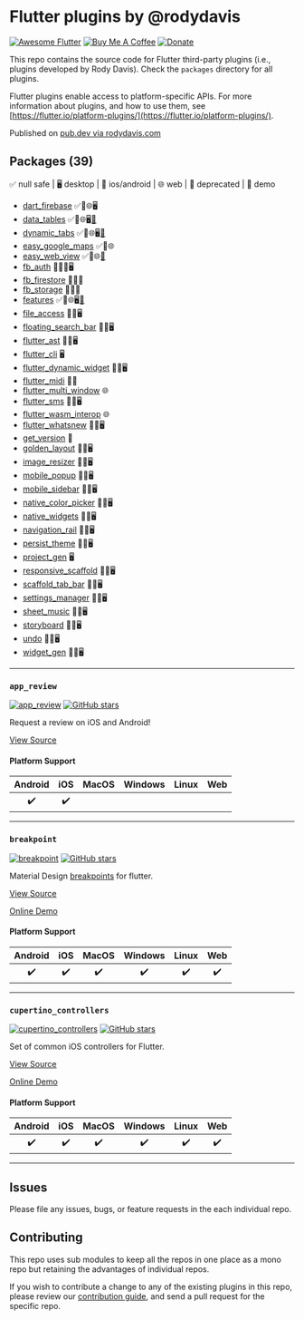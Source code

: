 # Flutter plugins by @rodydavis

[![Awesome Flutter](https://img.shields.io/badge/Awesome-Flutter-blue.svg?longCache=true&style=flat-square)](https://github.com/Solido/awesome-flutter)
[![Buy Me A Coffee](https://img.shields.io/badge/Donate-Buy%20Me%20A%20Coffee-yellow.svg)](https://www.buymeacoffee.com/rodydavis)
[![Donate](https://img.shields.io/badge/Donate-PayPal-green.svg)](https://www.paypal.com/cgi-bin/webscr?cmd=_s-xclick&hosted_button_id=WSH3GVC49GNNJ)

This repo contains the source code for
Flutter third-party plugins (i.e., plugins developed by Rody Davis).
Check the `packages` directory for all plugins.

Flutter plugins enable access to platform-specific APIs. For more information
about plugins, and how to use them, see
[https://flutter.io/platform-plugins/](https://flutter.io/platform-plugins/).

Published on [pub.dev via rodydavis.com](https://pub.dev/publishers/rodydavis.com/packages)

## Packages (39)

✅ null safe | 🖥 desktop | 📱 ios/android | 🌐 web | 🚨 deprecated | 👀 demo

* [dart_firebase](/packages/dart_firebase) ✅📱🌐🖥
* [data_tables](/packages/data_tables) ✅📱🌐🖥[👀](https://rodydavis.github.io/data_tables/)
* [dynamic_tabs](/packages/dynamic_tabs) ✅📱🌐🖥[👀](https://rodydavis.github.io/dynamic_tabs/)
* [easy_google_maps](/packages/easy_google_maps) ✅📱🌐
* [easy_web_view](/packages/easy_web_view) ✅📱🌐[👀](https://rodydavis.github.io/easy_web_view/)
* [fb_auth](/packages/fb_auth) 🚨📱🌐🖥
* [fb_firestore](/packages/fb_firestore) 🚨📱🌐
* [fb_storage](/packages/fb_storage) 🚨📱🌐
* [features](/packages/features) ✅📱🌐🖥[👀](https://rodydavis.github.io/features/)
* [file_access](/packages/file_access) 📱🌐🖥
* [floating_search_bar](/packages/floating_search_bar) 📱🌐🖥
* [flutter_ast](/packages/flutter_ast) 📱🌐🖥
* [flutter_cli](/packages/flutter_cli) 🖥
* [flutter_dynamic_widget](/packages/flutter_dynamic_widget) 📱🌐🖥
* [flutter_midi](/packages/flutter_midi) 📱🌐
* [flutter_multi_window](/packages/flutter_multi_window) 🌐
* [flutter_sms](/packages/flutter_sms) 📱🌐🖥
* [flutter_wasm_interop](/packages/flutter_wasm_interop) 🌐
* [flutter_whatsnew](/packages/flutter_whatsnew) 📱🌐🖥
* [get_version](/packages/get_version) 📱
* [golden_layout](/packages/golden_layout) 📱🌐🖥
* [image_resizer](/packages/image_resizer) 📱🌐🖥
* [mobile_popup](/packages/mobile_popup) 📱🌐🖥
* [mobile_sidebar](/packages/mobile_sidebar) 📱🌐🖥
* [native_color_picker](/packages/native_color_picker) 📱🌐🖥
* [native_widgets](/packages/native_widgets) 📱🌐🖥
* [navigation_rail](/packages/navigation_rail) 📱🌐🖥
* [persist_theme](/packages/persist_theme) 📱🌐🖥
* [project_gen](/packages/project_gen) 🖥
* [responsive_scaffold](/packages/responsive_scaffold) 📱🌐🖥
* [scaffold_tab_bar](/packages/scaffold_tab_bar) 📱🌐🖥
* [settings_manager](/packages/settings_manager) 📱🌐🖥
* [sheet_music](/packages/sheet_music) 📱🌐🖥
* [storyboard](/packages/storyboard) 📱🌐🖥
* [undo](/packages/undo) 📱🌐🖥
* [widget_gen](/packages/widget_gen) 📱🌐🖥

---

### `app_review`

[![app_review](https://img.shields.io/pub/v/app_review.svg)](https://pub.dev/packages/app_review)
[![GitHub stars](https://img.shields.io/github/stars/fluttercommunity/app_review?color=blue)](https://github.com/fluttercommunity/app_review)

Request a review on iOS and Android!

[View Source](https://github.com/fluttercommunity/app_review)

#### Platform Support

| Android | iOS | MacOS | Windows | Linux | Web |
|:-------:|:---:|:-----:|:-------:|:-----:|:---:|
|    ✔️    |  ✔️  |       |         |       |     |

----

### `breakpoint`

[![breakpoint](https://img.shields.io/pub/v/breakpoint.svg)](https://pub.dev/packages/breakpoint)
[![GitHub stars](https://img.shields.io/github/stars/fluttercommunity/breakpoint?color=blue)](https://github.com/fluttercommunity/breakpoint)

Material Design [breakpoints](https://material.io/design/layout/responsive-layout-grid.html#breakpoints) for flutter.

[View Source](https://github.com/fluttercommunity/breakpoint)

[Online Demo](https://fluttercommunity.github.io/breakpoint/#/)

#### Platform Support

| Android | iOS | MacOS | Windows | Linux | Web |
|:-------:|:---:|:-----:|:-------:|:-----:|:---:|
|    ✔️    |  ✔️  |   ✔️   |    ✔️    |   ✔️   |  ✔️  |

----

### `cupertino_controllers`

[![cupertino_controllers](https://img.shields.io/pub/v/cupertino_controllers.svg)](https://pub.dev/packages/cupertino_controllers)
[![GitHub stars](https://img.shields.io/github/stars/rodydavis/cupertino_controllers?color=blue)](https://github.com/rodydavis/cupertino_controllers)

Set of common iOS controllers for Flutter.

[View Source](https://github.com/rodydavis/cupertino_controllers)

[Online Demo](https://rodydavis.github.io/cupertino_controllers/#/)

#### Platform Support

| Android | iOS | MacOS | Windows | Linux | Web |
|:-------:|:---:|:-----:|:-------:|:-----:|:---:|
|    ✔️    |  ✔️  |   ✔️   |    ✔️    |   ✔️   |  ✔️  |

----

## Issues

Please file any issues, bugs, or feature requests in the each individual repo.

## Contributing

This repo uses sub modules to keep all the repos in one place as a mono repo but retaining the advantages of individual repos.

If you wish to contribute a change to any of the existing plugins in this repo,
please review our [contribution guide](https://github.com/rodydavis/plugins/blob/master/CONTRIBUTING.md),
and send a pull request for the specific repo.
